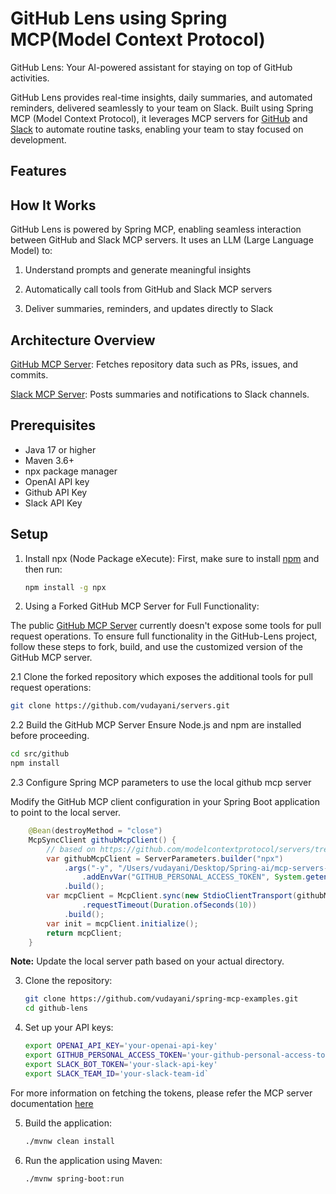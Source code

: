 # GitHub Lens using Spring MCP(Model Context Protocol)

GitHub Lens: Your AI-powered assistant for staying on top of GitHub activities.

GitHub Lens provides real-time insights, daily summaries, and automated reminders, delivered seamlessly to your team on Slack. Built using Spring MCP (Model Context Protocol), it leverages MCP servers for [GitHub](https://github.com/modelcontextprotocol/servers/tree/main/src/github) and [Slack](https://github.com/modelcontextprotocol/servers/tree/main/src/slack) to automate routine tasks, enabling your team to stay focused on development.

## Features

## How It Works

GitHub Lens is powered by Spring MCP, enabling seamless interaction between GitHub and Slack MCP servers. It uses an LLM (Large Language Model) to:

1. Understand prompts and generate meaningful insights

2. Automatically call tools from GitHub and Slack MCP servers

3. Deliver summaries, reminders, and updates directly to Slack

## Architecture Overview

[GitHub MCP Server](https://github.com/modelcontextprotocol/servers/tree/main/src/github): Fetches repository data such as PRs, issues, and commits.

[Slack MCP Server](https://github.com/modelcontextprotocol/servers/tree/main/src/slack): Posts summaries and notifications to Slack channels.


## Prerequisites

- Java 17 or higher
- Maven 3.6+
- npx package manager
- OpenAI API key
- Github API Key
- Slack API Key

## Setup

1. Install npx (Node Package eXecute):
   First, make sure to install [npm](https://docs.npmjs.com/downloading-and-installing-node-js-and-npm)
   and then run:
   ```bash
   npm install -g npx
   ```

2. Using a Forked GitHub MCP Server for Full Functionality:

The public [GitHub MCP Server]((https://github.com/modelcontextprotocol/servers/tree/main/src/github)) currently doesn't expose some tools for pull request operations. To ensure full functionality in the GitHub-Lens project, follow these steps to fork, build, and use the customized version of the GitHub MCP server.

2.1 Clone the forked repository which exposes the additional tools for pull request operations:

```bash
git clone https://github.com/vudayani/servers.git
```

2.2 Build the GitHub MCP Server
Ensure Node.js and npm are installed before proceeding.

```bash
cd src/github
npm install
```

2.3 Configure Spring MCP parameters to use the local github mcp server

Modify the GitHub MCP client configuration in your Spring Boot application to point to the local server.

```java
	@Bean(destroyMethod = "close")
	McpSyncClient githubMcpClient() {
		// based on https://github.com/modelcontextprotocol/servers/tree/main/src/github
		var githubMcpClient = ServerParameters.builder("npx")
            .args("-y", "/Users/vudayani/Desktop/Spring-ai/mcp-servers-clone/servers/src/github")
				.addEnvVar("GITHUB_PERSONAL_ACCESS_TOKEN", System.getenv("GITHUB_PERSONAL_ACCESS_TOKEN"))
            .build();
		var mcpClient = McpClient.sync(new StdioClientTransport(githubMcpClient))
				.requestTimeout(Duration.ofSeconds(10))
            .build();
		var init = mcpClient.initialize();
		return mcpClient;
	}
```
**Note:** Update the local server path based on your actual directory.

3. Clone the repository:
   ```bash
   git clone https://github.com/vudayani/spring-mcp-examples.git
   cd github-lens
   ```

4. Set up your API keys:
   ```bash
   export OPENAI_API_KEY='your-openai-api-key'
   export GITHUB_PERSONAL_ACCESS_TOKEN='your-github-personal-access-token'
   export SLACK_BOT_TOKEN='your-slack-api-key'
   export SLACK_TEAM_ID='your-slack-team-id`
   ```
For more information on fetching the tokens, please refer the MCP server documentation [here](https://github.com/modelcontextprotocol/servers/tree/main/src)

5. Build the application:
   ```bash
   ./mvnw clean install
   ```
   
6. Run the application using Maven:
	```bash
	./mvnw spring-boot:run
	```

